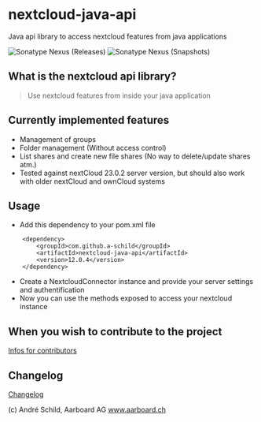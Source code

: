 # nextcloud-java-api
Java api library to access nextcloud features from java applications

![Sonatype Nexus (Releases)](https://img.shields.io/nexus/r/org.aarboard.nextcloud/nextcloud-api?label=release&nexusVersion=2&server=https%3A%2F%2Foss.sonatype.org%2F)
![Sonatype Nexus (Snapshots)](https://img.shields.io/nexus/s/org.aarboard.nextcloud/nextcloud-api?label=snapshot&server=https%3A%2F%2Foss.sonatype.org%2F)

## What is the nextcloud api library?
> Use nextcloud features from inside your java application

## Currently implemented features
- Management of groups
- Folder management (Without access control)
- List shares and create new file shares (No way to delete/update shares atm.)
- Tested against nextCloud 23.0.2 server version, but should also work with older nextCloud and ownCloud systems

## Usage
- Add this dependency to your pom.xml file
```
	<dependency>
	    <groupId>com.github.a-schild</groupId>
	    <artifactId>nextcloud-java-api</artifactId>
	    <version>12.0.4</version>
	</dependency>
```

- Create a NextcloudConnector instance and provide your server settings and authentification
- Now you can use the methods exposed to access your nextcloud instance

## When you wish to contribute to the project
[Infos for contributors](./README.developers.md)

## Changelog
[Changelog](Changelog.md)


(c) André Schild, Aarboard AG www.aarboard.ch

